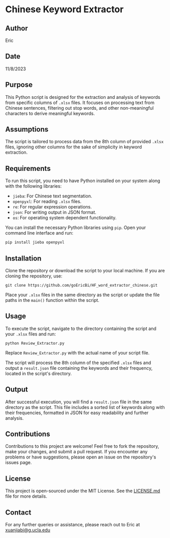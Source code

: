 # Chinese Keyword Extractor

## Author
Eric

## Date
11/8/2023 

## Purpose
This Python script is designed for the extraction and analysis of keywords from specific columns of `.xlsx` files. It focuses on processing text from Chinese sentences, filtering out stop words, and other non-meaningful characters to derive meaningful keywords.

## Assumptions
The script is tailored to process data from the 8th column of provided `.xlsx` files, ignoring other columns for the sake of simplicity in keyword extraction.

## Requirements
To run this script, you need to have Python installed on your system along with the following libraries:
- `jieba`: For Chinese text segmentation.
- `openpyxl`: For reading `.xlsx` files.
- `re`: For regular expression operations.
- `json`: For writing output in JSON format.
- `os`: For operating system dependent functionality.

You can install the necessary Python libraries using `pip`. Open your command line interface and run:

```bash
pip install jieba openpyxl
```

## Installation
Clone the repository or download the script to your local machine. If you are cloning the repository, use:

    git clone https://github.com/goEricBi/HF_word_extractor_chinese.git

Place your `.xlsx` files in the same directory as the script or update the file paths in the `main()` function within the script.

## Usage
To execute the script, navigate to the directory containing the script and your `.xlsx` files and run:

    python Review_Extractor.py

Replace `Review_Extractor.py` with the actual name of your script file.

The script will process the 8th column of the specified `.xlsx` files and output a `result.json` file containing the keywords and their frequency, located in the script's directory.

## Output
After successful execution, you will find a `result.json` file in the same directory as the script. This file includes a sorted list of keywords along with their frequencies, formatted in JSON for easy readability and further analysis.

## Contributions
Contributions to this project are welcome! Feel free to fork the repository, make your changes, and submit a pull request. If you encounter any problems or have suggestions, please open an issue on the repository's issues page.

## License
This project is open-sourced under the MIT License. See the [LICENSE.md](LICENSE.md) file for more details.

## Contact
For any further queries or assistance, please reach out to Eric at xuanjiabi@g.ucla.edu
